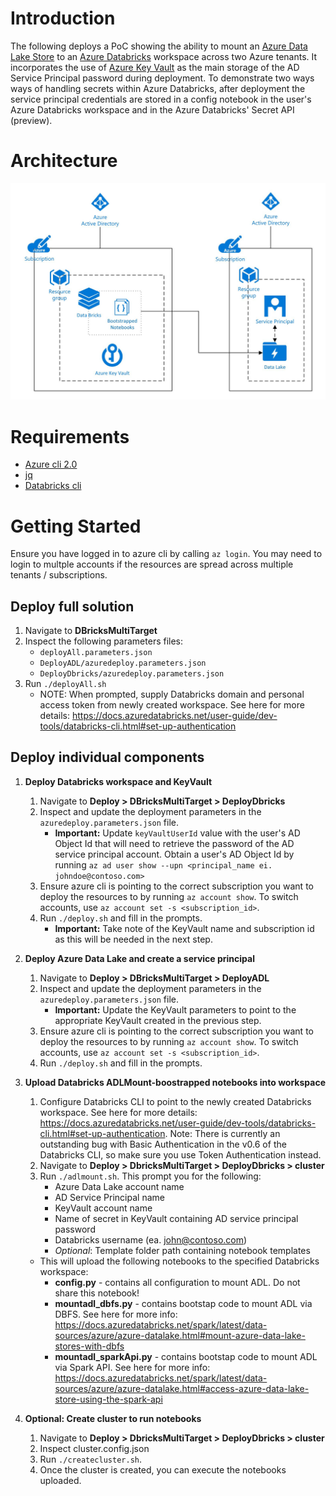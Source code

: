 # Introduction 
The following deploys a PoC showing the ability to mount an [Azure Data Lake Store](https://azure.microsoft.com/en-us/services/data-lake-store/) to an [Azure Databricks](https://azure.microsoft.com/en-au/services/databricks/) workspace across two Azure tenants. It incorporates the use of [Azure Key Vault](https://azure.microsoft.com/en-us/services/key-vault/) as the main storage of the AD Service Principal password during deployment. To demonstrate two ways ways of handling secrets within Azure Databricks, after deployment the service principal credentials are stored in a config notebook in the user's Azure Databricks workspace and in the Azure Databricks' Secret API (preview).

# Architecture
![Architecture](/Images/architecture.JPG?raw=true "Architecture")

# Requirements
- [Azure cli 2.0](https://docs.microsoft.com/en-us/cli/azure/install-azure-cli?view=azure-cli-latest)
- [jq](https://stedolan.github.io/jq/)
- [Databricks cli](https://github.com/databricks/databricks-cli)

# Getting Started

Ensure you have logged in to azure cli by calling `az login`. You may need to login to multple accounts if the resources are spread across multiple tenants / subscriptions.

## Deploy full solution

1. Navigate to **DBricksMultiTarget**
2. Inspect the following parameters files:
    - `deployAll.parameters.json`
    - `DeployADL/azuredeploy.parameters.json`
    - `DeployDbricks/azuredeploy.parameters.json`
3. Run `./deployAll.sh`
    - NOTE: When prompted, supply Databricks domain and personal access token from newly created workspace. See here for more details: https://docs.azuredatabricks.net/user-guide/dev-tools/databricks-cli.html#set-up-authentication

## Deploy individual components

1. **Deploy Databricks workspace and KeyVault**
    1. Navigate to **Deploy > DBricksMultiTarget > DeployDbricks** 
    2. Inspect and update the deployment parameters in the `azuredeploy.parameters.json` file. 
        - **Important:** Update `keyVaultUserId` value with the user's AD Object Id that will need to retrieve the password of the AD service principal account. Obtain a user's AD Object Id by running `az ad user show --upn <principal_name ei. johndoe@contoso.com>`
    3. Ensure azure cli is pointing to the correct subscription you want to deploy the resources to by running `az account show`. To switch accounts, use `az account set -s <subscription_id>`.
    4. Run `./deploy.sh` and fill in the prompts. 
        - **Important:** Take note of the KeyVault name and subscription id as this will be needed in the next step.

2. **Deploy Azure Data Lake and create a service principal**
    1. Navigate to **Deploy > DBricksMultiTarget > DeployADL**
    2. Inspect and update the deployment parameters in the `azuredeploy.parameters.json` file. 
        - **Important:** Update the KeyVault parameters to point to the appropriate KeyVault created in the previous step.
    3. Ensure azure cli is pointing to the correct subscription you want to deploy the resources to by running `az account show`. To switch accounts, use `az account set -s <subscription_id>`.
    4. Run `./deploy.sh` and fill in the prompts.

3. **Upload Databricks ADLMount-boostrapped notebooks into workspace**
    1. Configure Databricks CLI to point to the newly created Databricks workspace. See here for more details: https://docs.azuredatabricks.net/user-guide/dev-tools/databricks-cli.html#set-up-authentication. Note: There is currently an outstanding bug with Basic Authentication in the v0.6 of the Databricks CLI, so make sure you use Token Authentication instead.
    2. Navigate to **Deploy > DbricksMultiTarget > DeployDbricks > cluster**
    3. Run `./adlmount.sh`. This prompt you for the following:
        - Azure Data Lake account name
        - AD Service Principal name
        - KeyVault account name
        - Name of secret in KeyVault containing AD service principal password
        - Databricks username (ea. john@contoso.com)
        - *Optional*: Template folder path containing notebook templates

    - This will upload the following notebooks to the specified Databricks workspace:
        - **config.py** - contains all configuration to mount ADL. Do not share this notebook!
        - **mountadl_dbfs.py** - contains bootstap code to mount ADL via DBFS. See here for more info: https://docs.azuredatabricks.net/spark/latest/data-sources/azure/azure-datalake.html#mount-azure-data-lake-stores-with-dbfs
        - **mountadl_sparkApi.py** - contains bootstap code to mount ADL via Spark API. See here for more info: https://docs.azuredatabricks.net/spark/latest/data-sources/azure/azure-datalake.html#access-azure-data-lake-store-using-the-spark-api
4. **Optional: Create cluster to run notebooks**
    1. Navigate to **Deploy > DbricksMultiTarget > DeployDbricks > cluster**
    2. Inspect cluster.config.json
    3. Run `./createcluster.sh`.
    4. Once the cluster is created, you can execute the notebooks uploaded.

